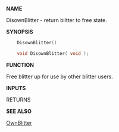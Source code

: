 
**NAME**

DisownBlitter - return blitter to free state.


**SYNOPSIS**

```c
    DisownBlitter()

    void DisownBlitter( void );

```
**FUNCTION**

Free blitter up for use by other blitter users.

**INPUTS**


RETURNS

**SEE ALSO**

[OwnBlitter](OwnBlitter)
